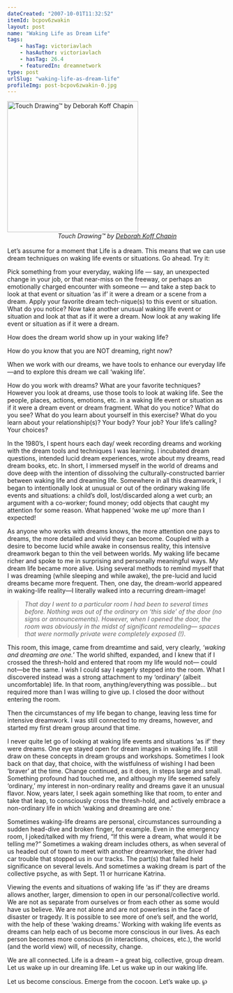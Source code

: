 ```yaml
---
dateCreated: "2007-10-01T11:32:52"
itemId: bcpov6zwakin
layout: post
name: "Waking Life as Dream Life"
tags:
    - hasTag: victoriavlach
    - hasAuthor: victoriavlach
    - hasTag: 26.4
    - featuredIn: dreamnetwork
type: post
urlSlug: "waking-life-as-dream-life"
profileImg: post-bcpov6zwakin-0.jpg
---
```


<a href="https://touchdrawing.com/deborah/">
<img src="../images/post-bcpov6zwakin-0.jpg" alt="Touch Drawing™ by Deborah Koff Chapin" width="300" height="auto"/>
</a>
<!--nopreview--><div class="caption" style="text-align: center;"><i>Touch Drawing™ by <a href="https://touchdrawing.com/deborah/">Deborah Koff Chapin</a></i></div><!--/nopreview-->

<br>
Let’s assume for a moment that Life is a dream. This means that we can use dream techniques on waking life events or situations. Go ahead. Try it:

Pick something from your everyday, waking life — say, an unexpected change in your job, or that near-miss on the freeway, or perhaps an emotionally charged encounter with someone — and take a step back to look at that event or situation ‘as if’ it were a dream or a scene from a dream. Apply your favorite dream tech-nique(s) to this event or situation. What do you notice? Now take another unusual waking life event or situation and look at that as if it were a dream. Now look at any waking life event or situation as if it were a dream.

How does the dream world show up in your waking life?

How do you know that you are NOT dreaming, right now?

When we work with our dreams, we have tools to enhance our everyday life—and to explore this dream we call ‘waking life’.

How do you work with dreams? What are your favorite techniques? However you look at dreams, use those tools to look at waking life. See the people, places, actions, emotions, etc. in a waking life event or situation as if it were a dream event or dream fragment. What do you notice? What do you see? What do you learn about yourself in this exercise? What do you learn about your relationship(s)? Your body? Your job? Your life’s calling? Your choices?

In the 1980’s, I spent hours each day/ week recording dreams and working with the dream tools and techniques I was learning. I incubated dream questions, intended lucid dream experiences, wrote about my dreams, read dream books, etc. In short, I immersed myself in the world of dreams and dove deep with the intention of dissolving the culturally-constructed barrier between waking life and dreaming life. Somewhere in all this dreamwork, I began to intentionally look at unusual or out of the ordinary waking life events and situations: a child’s doll, lost/discarded along a wet curb; an argument with a co-worker; found money; odd objects that caught my attention for some reason. What happened ‘woke me up’ more than I expected!

As anyone who works with dreams knows, the more attention one pays to dreams, the more detailed and vivid they can become. Coupled with a desire to become lucid while awake in consensus reality, this intensive dreamwork began to thin the veil between worlds. My waking life became richer and spoke to me in surprising and personally meaningful ways. My dream life became more alive. Using several methods to remind myself that I was dreaming (while sleeping and while awake), the pre-lucid and lucid dreams became more frequent. Then, one day, the dream-world appeared in waking-life reality—I literally walked into a recurring dream-image!

> _That day I went to a particular room I had been to several times before. Nothing was out of the ordinary on ‘this side’ of the door (no signs or announcements). However, when I opened the door, the room was obviously in the midst of significant remodeling— spaces that were normally private were completely exposed (!)._

This room, this image, came from dreamtime and said, very clearly, _‘waking and dreaming are one.’_ The world shifted, expanded, and I knew that if I crossed the thresh-hold and entered that room my life would not— could not—be the same. I wish I could say I eagerly stepped into the room. What I discovered instead was a strong attachment to my ‘ordinary’ (albeit uncomfortable) life. In that room, anything/everything was possible... but required more than I was willing to give up. I closed the door without entering the room.

Then the circumstances of my life began to change, leaving less time for intensive dreamwork. I was still connected to my dreams, however, and started my first dream group around that time.

I never quite let go of looking at waking life events and situations ‘as if’ they were dreams. One eye stayed open for dream images in waking life. I still draw on these concepts in dream groups and workshops. Sometimes I look back on that day, that choice, with the wistfulness of wishing I had been ‘braver’ at the time. Change continued, as it does, in steps large and small. Something profound had touched me, and although my life seemed safely ‘ordinary,’ my interest in non-ordinary reality and dreams gave it an unusual flavor. Now, years later, I seek again something like that room, to enter and take that leap, to consciously cross the thresh-hold, and actively embrace a non-ordinary life in which ‘waking and dreaming are one.’

Sometimes waking-life dreams are personal, circumstances surrounding a sudden head-dive and broken finger, for example. Even in the emergency room, I joked/talked with my friend, “If this were a dream, what would it be telling me?” Sometimes a waking dream includes others, as when several of us headed out of town to meet with another dreamworker, the driver had car trouble that stopped us in our tracks. The part(s) that failed held significance on several levels. And sometimes a waking dream is part of the collective psyche, as with Sept. 11 or hurricane Katrina.

Viewing the events and situations of waking life ‘as if’ they are dreams allows another, larger, dimension to open in our personal/collective world. We are not as separate from ourselves or from each other as some would have us believe. We are not alone and are not powerless in the face of disaster or tragedy. It is possible to see more of one’s self, and the world, with the help of these ‘waking dreams.’ Working with waking life events as dreams can help each of us become more conscious in our lives. As each person becomes more conscious (in interactions, choices, etc.), the world (and the world view) will, of necessity, change.

We are all connected. Life is a dream – a great big, collective, group dream. Let us wake up in our dreaming life. Let us wake up in our waking life.

Let us become conscious. Emerge from the cocoon. Let’s wake up. ℘
